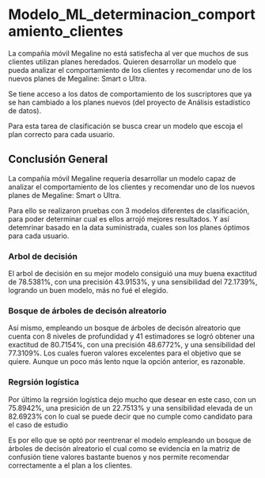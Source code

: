 # **Modelo_ML_determinacion_comportamiento_clientes**

<p> La compañía móvil Megaline no está satisfecha al ver que muchos de sus clientes utilizan planes heredados. Quieren desarrollar un modelo que pueda analizar el comportamiento de los clientes y recomendar uno de los nuevos planes de Megaline: Smart o Ultra.</p>

<p> Se tiene acceso a los datos de comportamiento de los suscriptores que ya se han cambiado a los planes nuevos (del proyecto de Análisis estadístico de datos). </p>

<p>
Para esta tarea de clasificación se busca crear un modelo que escoja el plan correcto para cada usuario. 
</p>
 
 ## **Conclusión General**
 <p> 
La compañía móvil Megaline requería desarrollar un modelo capaz de analizar el comportamiento de los clientes y recomendar uno de los nuevos planes de Megaline: Smart o Ultra. 
</p>


<p> 
Para ello se realizaron pruebas con 3 modelos diferentes de clasificación, para poder determinar cual es ellos arrojó mejores resultados. Y así detemrinar basado en la data suministrada, cuales son los planes óptimos para cada usuario.</p>

### **Arbol de decisión**
<p>
El arbol de decisión en su mejor modelo consiguió una muy buena exactitud de 78.5381%, con una precisión 43.9153%, y una sensibilidad del 72.1739%, logrando un buen modelo, más no fué el elegido.
</p>

### **Bosque de árboles de decisón alreatorio**
<p>
Así mismo, empleando un bosque de árboles de decisón alreatorio que cuenta con 8 niveles de profundidad y 41 estimadores se logró obtener una exactitud de 80.7154%, con una precisión 48.6772%, y una sensibilidad del 77.3109%. Los cuales fueron valores excelentes para el objetivo que se quiere. Aunque un poco más lento nque la opción anterior, es razonable.
</p>

### **Regrsión logística**
<p>
Por último la regrsión logística dejo mucho que desear en este caso, con un 75.8942%, una presición de un 22.7513% y una sensibilidad elevada de un 82.6923% con lo cual se puede decir que no cumple como candidato para el caso de estudio
</p>


<p>
Es por ello que se optó por reentrenar el modelo empleando un bosque de árboles de decisón alreatorio el cual como se evidencia en la matriz de confusión tiene valores bastante buenos y nos permite recomendar correctamente a el plan a los clientes.
</p>
 
